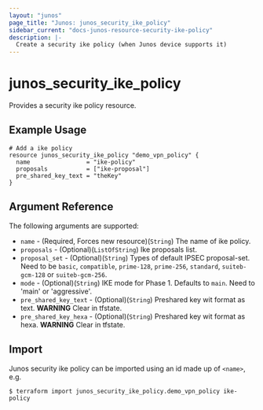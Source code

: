 ```yaml
---
layout: "junos"
page_title: "Junos: junos_security_ike_policy"
sidebar_current: "docs-junos-resource-security-ike-policy"
description: |-
  Create a security ike policy (when Junos device supports it)
---
```


# junos_security_ike_policy

Provides a security ike policy resource.

## Example Usage

```hcl
# Add a ike policy
resource junos_security_ike_policy "demo_vpn_policy" {
  name                = "ike-policy"
  proposals           = ["ike-proposal"]
  pre_shared_key_text = "theKey"
}
```

## Argument Reference

The following arguments are supported:

* `name` - (Required, Forces new resource)(`String`) The name of ike policy.
* `proposals` - (Optional)(`ListOfString`) Ike proposals list.
* `proposal_set` - (Optional)(`String`) Types of default IPSEC proposal-set. Need to be `basic`, `compatible`, `prime-128`, `prime-256`, `standard`, `suiteb-gcm-128` or `suiteb-gcm-256`.
* `mode` - (Optional)(`String`) IKE mode for Phase 1. Defaults to `main`. Need to 'main' or 'aggressive'.
* `pre_shared_key_text` - (Optional)(`String`) Preshared key wit format as text.
**WARNING** Clear in tfstate.
* `pre_shared_key_hexa` - (Optional)(`String`) Preshared key wit format as hexa.
**WARNING** Clear in tfstate.

## Import

Junos security ike policy can be imported using an id made up of `<name>`, e.g.

```shell
$ terraform import junos_security_ike_policy.demo_vpn_policy ike-policy
```
